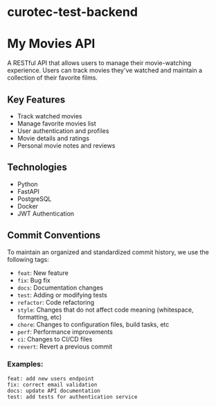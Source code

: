 # curotec-test-backend

# My Movies API

A RESTful API that allows users to manage their movie-watching experience. Users can track movies they've watched and maintain a collection of their favorite films.

## Key Features
- Track watched movies
- Manage favorite movies list
- User authentication and profiles
- Movie details and ratings
- Personal movie notes and reviews

## Technologies
- Python
- FastAPI
- PostgreSQL
- Docker
- JWT Authentication

## Commit Conventions

To maintain an organized and standardized commit history, we use the following tags:

- `feat`: New feature
- `fix`: Bug fix
- `docs`: Documentation changes
- `test`: Adding or modifying tests
- `refactor`: Code refactoring
- `style`: Changes that do not affect code meaning (whitespace, formatting, etc)
- `chore`: Changes to configuration files, build tasks, etc
- `perf`: Performance improvements
- `ci`: Changes to CI/CD files
- `revert`: Revert a previous commit

### Examples:

```
feat: add new users endpoint
fix: correct email validation
docs: update API documentation
test: add tests for authentication service
```